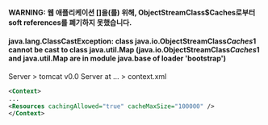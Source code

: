 #### WARNING: 웹 애플리케이션 []을(를) 위해, ObjectStreamClass$Caches로부터 soft references를 폐기하지 못했습니다.
#### java.lang.ClassCastException: class java.io.ObjectStreamClass$Caches$1 cannot be cast to class java.util.Map (java.io.ObjectStreamClass$Caches$1 and java.util.Map are in module java.base of loader 'bootstrap')
Server > tomcat v0.0 Server at ... > context.xml   
```xml
<Context>
...
<Resources cachingAllowed="true" cacheMaxSize="100000" />
</Context>
```
